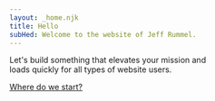 ```yaml
---
layout: _home.njk
title: Hello
subHed: Welcome to the website of Jeff Rummel.
---
```


Let's build something that elevates your mission and <br>loads quickly for all types of website users.

<a class="marq--cta" href="#">Where do we start?</a>
